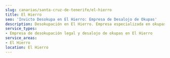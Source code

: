 ```yaml
---
slug: canarias/santa-cruz-de-tenerife/el-hierro
title: El Hierro
seo: 'Invicto Desokupa en El Hierro: Empresa de Desalojo de Okupas'
description: Desokupación en El Hierro. Empresa especializada en okupas. Mediación legal y desalojo express. Presupuesto gratuito.
service_types:
- Empresa de desokupación legal y desalojo de okupas en El Hierro
service_areas:
- El Hierro
location: El Hierro
---
```

